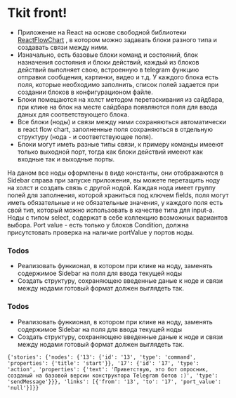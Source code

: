 # Tkit front!

- Приложение на React на основе свободной библиотеки [ReactFlowChart](https://github.com/MrBlenny/react-flow-chart/tree/master/stories) , в котором можно задавать блоки разного типа и создавать связи между ними. 
- Изначально, есть базовые блоки команд и состояний, блок назначения состояния и блоки действий, каждый из блоков действий выполняет свою, встроенную в telegram функцию отправки сообщения, картинки, видео и т.д. У каждого блока есть поля, которые необходимо заполнить, список полей задается при создании блоков в конфигурационом файле. 
- Блоки помещаются на холст методом перетаскивания из сайдбара, при клике на блок на месте сайдбара появляются поля для ввода даных для соответствующего блока.
- Все блоки (ноды) и связи между ними сохраняються автоматически в react flow chart, заполненные поля сохраняються в отдельную структуру (нода - и соответствующее поля).
- Блоки могут иметь разные типы связи, к примеру команды имееют только выходной порт, тогда как блоки действий имееют как входные так и выходные порты.

На даном все ноды оформлены в виде константы, они отображаются в Sidebar справа при запуске приложения, вы можете перетащить ноду на холст и создать связь с другой нодой. Каждая нода имеет группу полей для заполнения, которой храниться под ключем fields, поля могут иметь обязательные и не обязательные значения, у каждого поля есть свой тип, который можно использовать в качестве типа для input-а. Ноды с типом select, содержат в себе коллекцию возможных вариантов выбора. Port value - есть только у блоков Condition, должна присутстовать проверка на наличие portValue у портов ноды.

### Todos
 - Реализовать функионал, в котором при клике на ноду, заменять содержимое Sidebar на поля для ввода текущей ноды 
 - Создать структуру, сохраняющею введенные даные к ноде и связи между нодами 
   готовый формат должен выглядеть так. 
### Todos
 - Реализовать функионал, в котором при клике на ноду, заменять содержимое Sidebar на поля для ввода текущей ноды 
 - Создать структуру, сохраняющею введенные даные к ноде и связи между нодами 
   готовый формат должен выглядеть так. 

```
{'stories': {'nodes': {'13': {'id': '13', 'type': 'command', 'properties': {'title': 'start'}}, '17': {'id': '17', 'type': 'action', 'properties': {'text': 'Приветствую, это бот опросник, созданый на базовой версии конструктора Telegram ботов :)', 'type': 'sendMessage'}}}, 'links': [{'from': '13', 'to': '17', 'port_value': 'null'}]}}

```